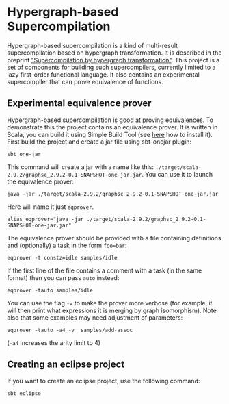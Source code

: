 # Hypergraph-based Supercompilation

Hypergraph-based supercompilation is a kind of multi-result 
supercompilation based on hypergraph transformation. It is described
in the preprint ["Supercompilation by hypergraph transformation"](http://library.keldysh.ru/preprint.asp?id=2013-26&lg=e).
This project is a set of components for building such supercompilers,
currently limited to a lazy first-order functional language.
It also contains an experimental supercompiler that can prove equivalence of
functions.

## Experimental equivalence prover

Hypergraph-based supercompilation is good at proving equivalences.
To demonstrate this the project contains an equivalence prover.
It is written in Scala, you can build it using Simple Build Tool 
(see [here](http://typesafe.com/resources/typesafe-stack/downloading-installing.html) 
how to install it).
First build the project and create a jar file using sbt-onejar plugin:

    sbt one-jar

This command will create a jar with a name like this: `./target/scala-2.9.2/graphsc_2.9.2-0.1-SNAPSHOT-one-jar.jar`.
You can use it to launch the equivalence prover:

    java -jar ./target/scala-2.9.2/graphsc_2.9.2-0.1-SNAPSHOT-one-jar.jar

Here will name it just `eqprover`.

    alias eqprover="java -jar ./target/scala-2.9.2/graphsc_2.9.2-0.1-SNAPSHOT-one-jar.jar"

The equivalence prover should be provided with a file containing definitions and (optionally)
a task in the form `foo=bar`:

    eqprover -t constz=idle samples/idle

If the first line of the file contains a comment with a task (in the same format) then you can pass 
`auto` instead:

    eqprover -tauto samples/idle

You can use the flag `-v` to make the prover more verbose (for example, 
it will then print what expressions it is merging by graph isomorphism).
Note also that some examples may need adjustment of parameters:

    eqprover -tauto -a4 -v  samples/add-assoc

(`-a4` increases the arity limit to 4)

## Creating an eclipse project

If you want to create an eclipse project, use the following command:

    sbt eclipse


